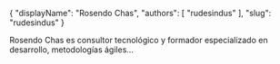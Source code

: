 {
    "displayName": "Rosendo Chas",
    "authors": [ "rudesindus" ],
    "slug": "rudesindus"
}

Rosendo Chas es consultor tecnológico y formador especializado en desarrollo, metodologías ágiles...
